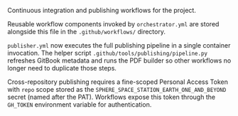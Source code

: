 Continuous integration and publishing workflows for the project.

Reusable workflow components invoked by `orchestrator.yml` are stored
alongside this file in the `.github/workflows/` directory.

`publisher.yml` now executes the full publishing pipeline in a single container
invocation. The helper script `.github/tools/publishing/pipeline.py` refreshes
GitBook metadata and runs the PDF builder so other workflows no longer need to
duplicate those steps.

Cross-repository publishing requires a fine-scoped Personal Access Token with
`repo` scope stored as the `SPHERE_SPACE_STATION_EARTH_ONE_AND_BEYOND` secret
(named after the PAT). Workflows expose this token through the `GH_TOKEN`
environment variable for authentication.
